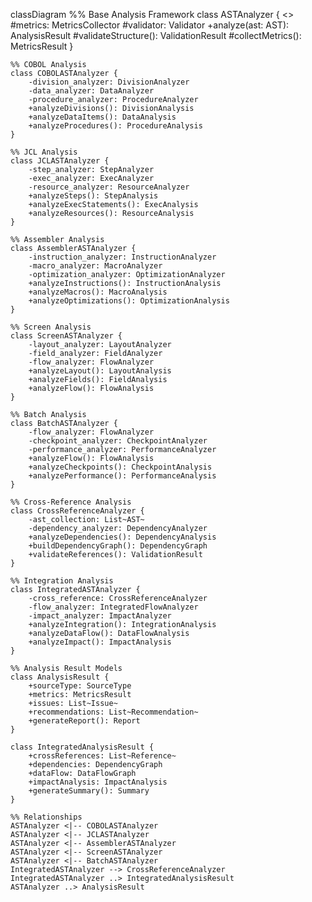 classDiagram
    %% Base Analysis Framework
    class ASTAnalyzer {
        <<abstract>>
        #metrics: MetricsCollector
        #validator: Validator
        +analyze(ast: AST): AnalysisResult
        #validateStructure(): ValidationResult
        #collectMetrics(): MetricsResult
    }

    %% COBOL Analysis
    class COBOLASTAnalyzer {
        -division_analyzer: DivisionAnalyzer
        -data_analyzer: DataAnalyzer
        -procedure_analyzer: ProcedureAnalyzer
        +analyzeDivisions(): DivisionAnalysis
        +analyzeDataItems(): DataAnalysis
        +analyzeProcedures(): ProcedureAnalysis
    }

    %% JCL Analysis
    class JCLASTAnalyzer {
        -step_analyzer: StepAnalyzer
        -exec_analyzer: ExecAnalyzer
        -resource_analyzer: ResourceAnalyzer
        +analyzeSteps(): StepAnalysis
        +analyzeExecStatements(): ExecAnalysis
        +analyzeResources(): ResourceAnalysis
    }

    %% Assembler Analysis
    class AssemblerASTAnalyzer {
        -instruction_analyzer: InstructionAnalyzer
        -macro_analyzer: MacroAnalyzer
        -optimization_analyzer: OptimizationAnalyzer
        +analyzeInstructions(): InstructionAnalysis
        +analyzeMacros(): MacroAnalysis
        +analyzeOptimizations(): OptimizationAnalysis
    }

    %% Screen Analysis
    class ScreenASTAnalyzer {
        -layout_analyzer: LayoutAnalyzer
        -field_analyzer: FieldAnalyzer
        -flow_analyzer: FlowAnalyzer
        +analyzeLayout(): LayoutAnalysis
        +analyzeFields(): FieldAnalysis
        +analyzeFlow(): FlowAnalysis
    }

    %% Batch Analysis
    class BatchASTAnalyzer {
        -flow_analyzer: FlowAnalyzer
        -checkpoint_analyzer: CheckpointAnalyzer
        -performance_analyzer: PerformanceAnalyzer
        +analyzeFlow(): FlowAnalysis
        +analyzeCheckpoints(): CheckpointAnalysis
        +analyzePerformance(): PerformanceAnalysis
    }

    %% Cross-Reference Analysis
    class CrossReferenceAnalyzer {
        -ast_collection: List~AST~
        -dependency_analyzer: DependencyAnalyzer
        +analyzeDependencies(): DependencyAnalysis
        +buildDependencyGraph(): DependencyGraph
        +validateReferences(): ValidationResult
    }

    %% Integration Analysis
    class IntegratedASTAnalyzer {
        -cross_reference: CrossReferenceAnalyzer
        -flow_analyzer: IntegratedFlowAnalyzer
        -impact_analyzer: ImpactAnalyzer
        +analyzeIntegration(): IntegrationAnalysis
        +analyzeDataFlow(): DataFlowAnalysis
        +analyzeImpact(): ImpactAnalysis
    }

    %% Analysis Result Models
    class AnalysisResult {
        +sourceType: SourceType
        +metrics: MetricsResult
        +issues: List~Issue~
        +recommendations: List~Recommendation~
        +generateReport(): Report
    }

    class IntegratedAnalysisResult {
        +crossReferences: List~Reference~
        +dependencies: DependencyGraph
        +dataFlow: DataFlowGraph
        +impactAnalysis: ImpactAnalysis
        +generateSummary(): Summary
    }

    %% Relationships
    ASTAnalyzer <|-- COBOLASTAnalyzer
    ASTAnalyzer <|-- JCLASTAnalyzer
    ASTAnalyzer <|-- AssemblerASTAnalyzer
    ASTAnalyzer <|-- ScreenASTAnalyzer
    ASTAnalyzer <|-- BatchASTAnalyzer
    IntegratedASTAnalyzer --> CrossReferenceAnalyzer
    IntegratedASTAnalyzer ..> IntegratedAnalysisResult
    ASTAnalyzer ..> AnalysisResult